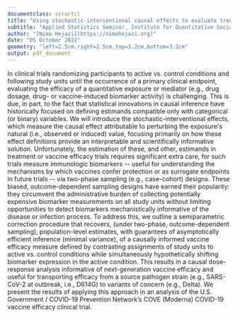 ```yaml
---
documentclass: scrartcl
title: "Using stochastic-interventional causal effects to evaluate treatment efficacy in clinical trials with two-phase designs"
subtitle: "Applied Statistics Seminar, Institute for Quantitative Social Science, Harvard University"
author: "[Nima Hejazi](https://nimahejazi.org)"
date: "05 October 2022"
geometry: "left=2.5cm,right=2.5cm,top=3.2cm,bottom=3.2cm"
output: pdf_document
---
```


In clinical trials randomizing participants to active vs. control conditions and
following study units until the occurrence of a primary clinical endpoint,
evaluating the efficacy of a quantitative exposure or mediator (e.g., drug
dosage, drug- or vaccine-induced biomarker activity) is challenging. This is
due, in part, to the fact that statistical innovations in causal inference have
historically focused on defining estimands compatible only with categorical (or
binary) variables. We will introduce the stochastic-interventional effects,
which measure the causal effect attributable to perturbing the exposure's
natural (i.e., observed or induced) value, focusing primarily on how these
effect definitions provide an interpretable and scientifically informative
solution. Unfortunately, the estimation of these, and other, estimands in
treatment or vaccine efficacy trials requires significant extra care, for such
trials measure immunologic biomarkers -- useful for understanding the mechanisms
by which vaccines confer protection or as surrogate endpoints in future trials
-- via two-phase sampling (e.g., case-cohort) designs. These biased,
outcome-dependent sampling designs have earned their popularity: they circumvent
the administrative burden of collecting potentially expensive biomarker
measurements on all study units without limiting opportunities to detect
biomarkers mechanistically informative of the disease or infection process. To
address this, we outline a semiparametric correction procedure that recovers,
(under two-phase, outcome-dependent sampling), population-level estimates, with
guarantees of asymptotically efficient inference (minimal variance), of
a causally informed vaccine efficacy measure defined by contrasting assignments
of study units to active vs. control conditions while simultaneously
hypothetically shifting biomarker expression in the active condition. This
results in a causal dose-response analysis informative of next-generation
vaccine efficacy and useful for transporting efficacy from a source pathogen
strain (e.g., SARS-CoV-2 at outbreak, i.e., D614G) to variants of concern (e.g.,
Delta). We present the results of applying this approach in an analysis of the
U.S. Government / COVID-19 Prevention Network’s COVE (Moderna) COVID-19 vaccine
efficacy clinical trial.
